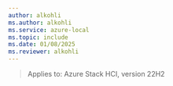 ```yaml
---
author: alkohli
ms.author: alkohli
ms.service: azure-local
ms.topic: include
ms.date: 01/08/2025
ms.reviewer: alkohli
---
```


> Applies to: Azure Stack HCI, version 22H2